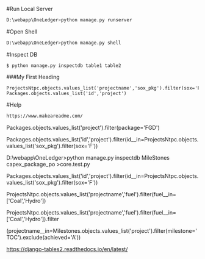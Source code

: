 #Run Local Server
```bash
D:\webapp\OneLedger>python manage.py runserver
```
#Open Shell
```bash
D:\webapp\OneLedger>python manage.py shell
```

#Inspect DB
```
$ python manage.py inspectdb table1 table2
```

###My First Heading
```
ProjectsNtpc.objects.values_list('projectname','sox_pkg').filter(sox='F')
Packages.objects.values_list('id','project')
```
#Help
```bash
https://www.makeareadme.com/
```

Packages.objects.values_list('project').filter(package='FGD')


Packages.objects.values_list('id','project').filter(id__in=ProjectsNtpc.objects.values_list('sox_pkg').filter(sox='F'))



D:\webapp\OneLedger>python manage.py inspectdb MileStones capex_package_po >core.test.py



Packages.objects.values_list('id','project').filter(id__in=ProjectsNtpc.objects.values_list('sox_pkg').filter(sox='F'))

ProjectsNtpc.objects.values_list('projectname','fuel').filter(fuel__in= ['Coal','Hydro'])

ProjectsNtpc.objects.values_list('projectname','fuel').filter(fuel__in= ['Coal','Hydro']).filter

(projectname__in=Milestones.objects.values_list('project').filter(milestone='TOC').exclude(achieved='A'))


https://django-tables2.readthedocs.io/en/latest/
